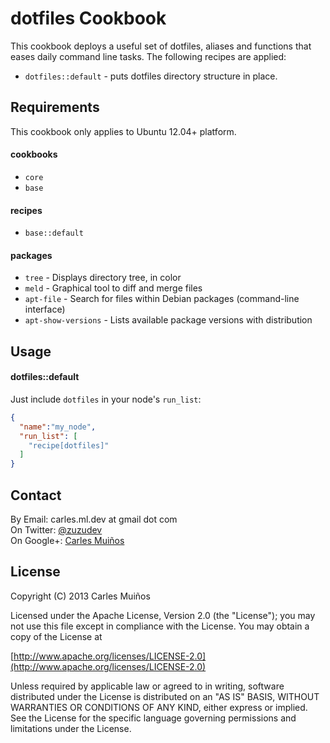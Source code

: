 # dotfiles Cookbook

This cookbook deploys a useful set of dotfiles, aliases and functions that eases daily command line tasks.
The following recipes are applied:

- `dotfiles::default` - puts dotfiles directory structure in place.


## Requirements

This cookbook only applies to Ubuntu 12.04+ platform.

#### cookbooks
- `core`
- `base`

#### recipes
- `base::default`

#### packages
- `tree`     - Displays directory tree, in color
- `meld`     - Graphical tool to diff and merge files
- `apt-file` - Search for files within Debian packages (command-line interface)
- `apt-show-versions` - Lists available package versions with distribution


## Usage

#### dotfiles::default
Just include `dotfiles` in your node's `run_list`:

```json
{
  "name":"my_node",
  "run_list": [
    "recipe[dotfiles]"
  ]
}
```


## Contact

By Email:   carles.ml.dev at gmail dot com  
On Twitter: [@zuzudev](https://twitter.com/zuzudev)  
On Google+: [Carles Muiños](https://plus.google.com/109480759201585988691)


## License

Copyright (C) 2013 Carles Muiños

Licensed under the Apache License, Version 2.0 (the "License");
you may not use this file except in compliance with the License.
You may obtain a copy of the License at

[http://www.apache.org/licenses/LICENSE-2.0](http://www.apache.org/licenses/LICENSE-2.0)

Unless required by applicable law or agreed to in writing, software
distributed under the License is distributed on an "AS IS" BASIS,
WITHOUT WARRANTIES OR CONDITIONS OF ANY KIND, either express or implied.
See the License for the specific language governing permissions and
limitations under the License.

